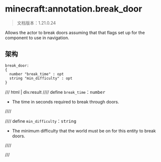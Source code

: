 # minecraft:annotation.break_door

> 文档版本：1.21.0.24

Allows the actor to break doors assuming that that flags set up for the component to use in navigation.

## 架构

```mcschema
break_door:
{
  number "break_time" : opt
  string "min_difficulty" : opt
}

```

/// html | div.result
//// define
`break_time`：<samp>number</samp>

- The time in seconds required to break through doors.


////


//// define
`min_difficulty`：<samp>string</samp>

- The minimum difficulty that the world must be on for this entity to break doors.


////


///

